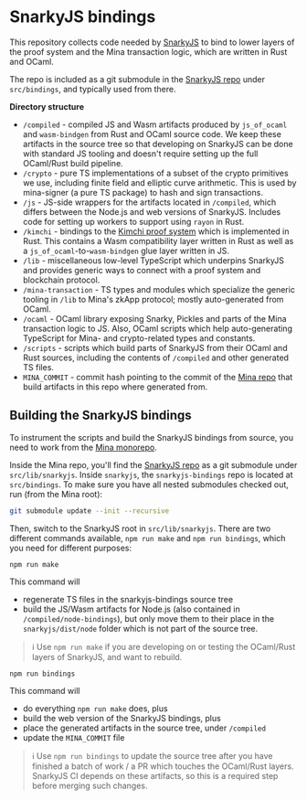 # SnarkyJS bindings

This repository collects code needed by [SnarkyJS](https://github.com/o1-labs/snarkyjs) to bind to lower layers of the proof system and the Mina transaction logic, which are written in Rust and OCaml.

The repo is included as a git submodule in the [SnarkyJS repo](https://github.com/o1-labs/snarkyjs) under `src/bindings`, and typically used from there.

**Directory structure**

- `/compiled` - compiled JS and Wasm artifacts produced by `js_of_ocaml` and `wasm-bindgen` from Rust and OCaml source code. We keep these artifacts in the source tree so that developing on SnarkyJS can be done with standard JS tooling and doesn't require setting up the full OCaml/Rust build pipeline.
- `/crypto` - pure TS implementations of a subset of the crypto primitives we use, including finite field and elliptic curve arithmetic. This is used by mina-signer (a pure TS package) to hash and sign transactions.
- `/js` - JS-side wrappers for the artifacts located in `/compiled`, which differs between the Node.js and web versions of SnarkyJS. Includes code for setting up workers to support using `rayon` in Rust.
- `/kimchi` - bindings to the [Kimchi proof system](https://o1-labs.github.io/proof-systems/kimchi/overview.html) which is implemented in Rust. This contains a Wasm compatibility layer written in Rust as well as a `js_of_ocaml`-to-`wasm-bindgen` glue layer written in JS.
- `/lib` - miscellaneous low-level TypeScript which underpins SnarkyJS and provides generic ways to connect with a proof system and blockchain protocol.
- `/mina-transaction` - TS types and modules which specialize the generic tooling in `/lib` to Mina's zkApp protocol; mostly auto-generated from OCaml.
- `/ocaml` - OCaml library exposing Snarky, Pickles and parts of the Mina transaction logic to JS. Also, OCaml scripts which help auto-generating TypeScript for Mina- and crypto-related types and constants.
- `/scripts` - scripts which build parts of SnarkyJS from their OCaml and Rust sources, including the contents of `/compiled` and other generated TS files.
- `MINA_COMMIT` - commit hash pointing to the commit of the [Mina repo](https://github.com/MinaProtocol/mina) that build artifacts in this repo where generated from.

## Building the SnarkyJS bindings

To instrument the scripts and build the SnarkyJS bindings from source, you need to work from the [Mina monorepo](https://github.com/MinaProtocol/mina).

Inside the Mina repo, you'll find the [SnarkyJS repo](https://github.com/o1-labs/snarkyjs) as a git submodule under `src/lib/snarkyjs`. Inside `snarkyjs`, the `snarkyjs-bindings` repo is located at `src/bindings`. To make sure you have all nested submodules checked out, run (from the Mina root):

```sh
git submodule update --init --recursive
```

Then, switch to the SnarkyJS root in `src/lib/snarkyjs`. There are two different commands available, `npm run make` and `npm run bindings`, which you need for different purposes:

```
npm run make
```

This command will

- regenerate TS files in the snarkyjs-bindings source tree
- build the JS/Wasm artifacts for Node.js (also contained in `/compiled/node-bindings`), but only move them to their place in the `snarkyjs/dist/node` folder which is not part of the source tree.

> ℹ️ Use `npm run make` if you are developing on or testing the OCaml/Rust layers of SnarkyJS, and want to rebuild.

```
npm run bindings
```

This command will

- do everything `npm run make` does, plus
- build the web version of the SnarkyJS bindings, plus
- place the generated artifacts in the source tree, under `/compiled`
- update the `MINA_COMMIT` file

> ℹ️ Use `npm run bindings` to update the source tree after you have finished a batch of work / a PR which touches the OCaml/Rust layers. SnarkyJS CI depends on these artifacts, so this is a required step before merging such changes.
